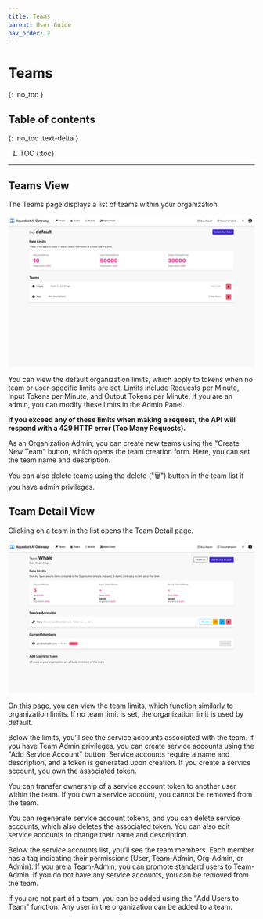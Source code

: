 ```yaml
---
title: Teams
parent: User Guide
nav_order: 2
---
```


# Teams
{: .no_toc }

## Table of contents
{: .no_toc .text-delta }

1. TOC
{:toc}

---

## Teams View

The Teams page displays a list of teams within your organization.

![Teams Page](../assets/user_guide/teams_page.png)

You can view the default organization limits, which apply to tokens when no team or user-specific limits are set.
Limits include Requests per Minute, Input Tokens per Minute, and Output Tokens per Minute. If you are an admin, you can modify these
limits in the Admin Panel.

**If you exceed any of these limits when making a request, the API will respond with a 429 HTTP error (Too Many Requests).**

As an Organization Admin, you can create new teams using the "Create New Team" button, which opens the team creation form. Here,
you can set the team name and description.

You can also delete teams using the delete ("🗑") button in the team list if you have admin privileges.

## Team Detail View

Clicking on a team in the list opens the Team Detail page.

![Team Detail Page](../assets/user_guide/team_detail.png)

On this page, you can view the team limits, which function similarly to organization limits. If no team limit is set, the
organization limit is used by default.

Below the limits, you’ll see the service accounts associated with the team. If you have Team Admin privileges, you can create
service accounts using the "Add Service Account" button. Service accounts require a name and description, and a token is
generated upon creation. If you create a service account, you own the associated token.

You can transfer ownership of a service account token to another user within the team. If you own a service
account, you cannot be removed from the team.

You can regenerate service account tokens, and you can delete service accounts, which also deletes the associated token.
You can also edit service accounts to change their name and description.

Below the service accounts list, you’ll see the team members. Each member has a tag indicating their permissions (User,
Team-Admin, Org-Admin, or Admin). If you are a Team-Admin, you can promote standard users to Team-Admin. If you do not have any service accounts, you can be removed from the team.

If you are not part of a team, you can be added using the "Add Users to Team" function. Any user in the organization can
be added to a team.

